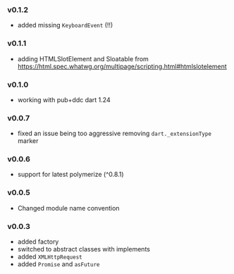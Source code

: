 ### v0.1.2
 - added missing `KeyboardEvent` (!!)

### v0.1.1
 - adding HTMLSlotElement and Sloatable from https://html.spec.whatwg.org/multipage/scripting.html#htmlslotelement

### v0.1.0
 - working with pub+ddc dart 1.24

### v0.0.7
 - fixed an issue being too aggressive removing `dart._extensionType` marker

### v0.0.6
 - support for latest polymerize (^0.8.1)

### v0.0.5

 - Changed module name convention

### v0.0.3
 - added factory
 - switched to abstract classes with implements
 - added `XMLHttpRequest`
 - added `Promise` and `asFuture`
